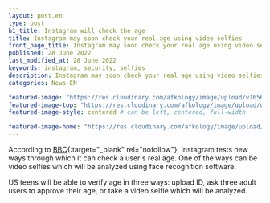 ```yaml
---
layout: post.en
type: post
h1_title: Instagram will check the age
title: Instagram may soon check your real age using video selfies
front_page_title: Instagram may soon check your real age using video selfies
published: 28 June 2022
last_modified_at: 28 June 2022
keywords: instagram, security, selfies
description: Instagram may soon check your real age using video selfies
categories: News-EN

featured-image: "https://res.cloudinary.com/afkology/image/upload/v1656439754/news/1/Instagram-logo-with-brush-PNG_znhshm.jpg" # full size
featured-image-top: "https://res.cloudinary.com/afkology/image/upload/w_400,c_scale,f_auto/v1656439754/news/1/Instagram-logo-with-brush-PNG_znhshm.webp" # width - 1200
featured-image-style: centered # can be left, centered, full-width

featured-image-home: "https://res.cloudinary.com/afkology/image/upload/w_800,c_scale,f_auto/v1656439754/news/1/Instagram-logo-with-brush-PNG_znhshm.webp" # width - 600
---
```

According to [BBC](https://www.bbc.com/news/technology-61828900){:target="_blank" rel="nofollow"}, Instagram tests new ways through which it can check a user's real age. One of the ways can be video selfies which will be analyzed using face recognition software. 

US teens will be able to verify age in three ways: upload ID, ask three adult users to approve their age, or take a video selfie which will be analyzed. 